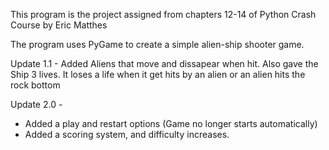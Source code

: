 This program is the project assigned from chapters 12-14 of Python Crash Course by Eric Matthes

The program uses PyGame to create a simple alien-ship shooter game.

Update 1.1 - Added Aliens that move and dissapear when hit. Also gave the Ship 3 lives. It
loses a life when it get hits by an alien or an alien hits the rock bottom

Update 2.0 -
- Added a play and restart options (Game no longer starts automatically)
- Added a scoring system, and difficulty increases.